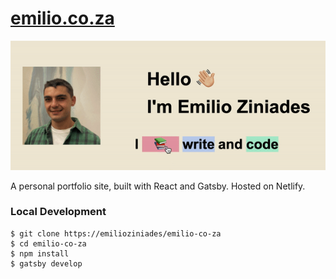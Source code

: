 # [emilio.co.za](https://emilio.co.za)

![Homepage](.github/demo.gif "Gif of homepage")

A personal portfolio site, built with React and Gatsby. Hosted on Netlify.

### Local Development

```
$ git clone https://emilioziniades/emilio-co-za
$ cd emilio-co-za
$ npm install
$ gatsby develop
```
